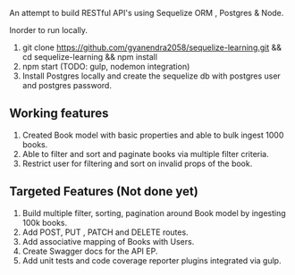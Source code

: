 An attempt to build RESTful API's using Sequelize ORM , Postgres & Node.

Inorder to run locally.

1. git clone https://github.com/gyanendra2058/sequelize-learning.git && cd sequelize-learning && npm install
2. npm start (TODO: gulp, nodemon integration)
3. Install Postgres locally and create the sequelize db with postgres user and postgres password.

Working features
----------------
1. Created Book model with basic properties and able to bulk ingest 1000 books.
2. Able to filter and sort and paginate books via multiple filter criteria.
3. Restrict user for filtering and sort on invalid props of the book.

Targeted Features (Not done yet)
--------------------------------
1. Build multiple filter, sorting, pagination around Book model by ingesting 100k books.
2. Add POST, PUT , PATCH and DELETE routes.
3. Add associative mapping of Books with Users.
4. Create Swagger docs for the API EP.
4. Add unit tests and code coverage reporter plugins integrated via gulp.
